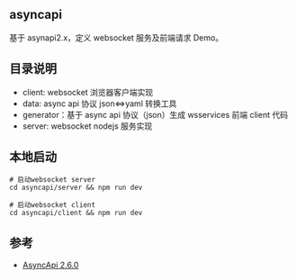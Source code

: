 ## asyncapi

基于 asynapi2.x，定义 websocket 服务及前端请求 Demo。

## 目录说明

- client: websocket 浏览器客户端实现
- data: async api 协议 json<=>yaml 转换工具
- generator：基于 async api 协议（json）生成 wsservices 前端 client 代码
- server: websocket nodejs 服务实现

## 本地启动

```shell
# 启动websocket server
cd asyncapi/server && npm run dev

# 启动websocket client
cd asyncapi/client && npm run dev
```

## 参考

- [AsyncApi 2.6.0](https://www.asyncapi.com/docs/reference/specification/v2.6.0)
